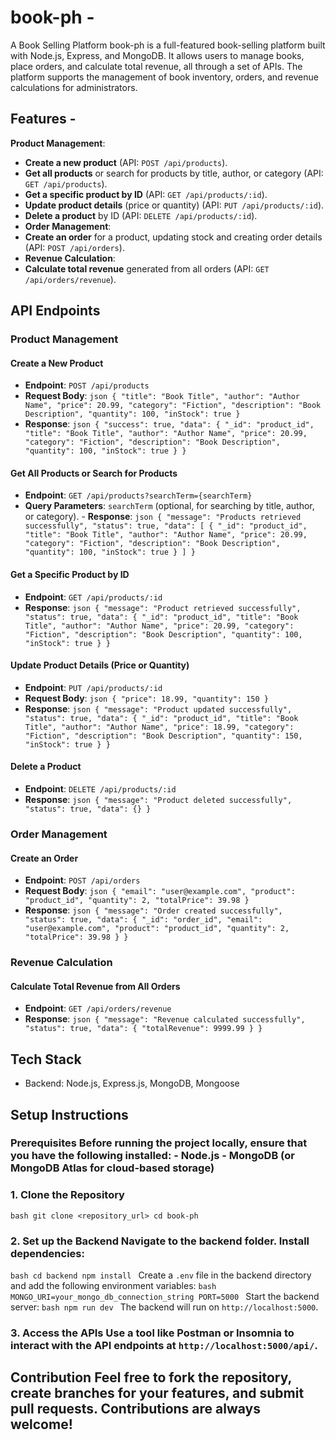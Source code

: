 # book-ph -
A Book Selling Platform book-ph is a full-featured book-selling platform built with Node.js, Express, and MongoDB. It allows users to manage books, place orders, and calculate total revenue, all through a set of APIs. The platform supports the management of book inventory, orders, and revenue calculations for administrators. 
## Features - 
**Product Management**: 
- **Create a new product** (API: `POST /api/products`). 
- **Get all products** or search for products by title, author, or category (API: `GET /api/products`). 
- **Get a specific product by ID** (API: `GET /api/products/:id`). 
- **Update product details** (price or quantity) (API: `PUT /api/products/:id`).
- **Delete a product** by ID (API: `DELETE /api/products/:id`). 
- **Order Management**: 
- **Create an order** for a product, updating stock and creating order details (API: `POST /api/orders`). 
- **Revenue Calculation**: 
- **Calculate total revenue** generated from all orders (API: `GET /api/orders/revenue`). 
## API Endpoints 
### Product Management 
#### Create a New Product 
- **Endpoint**: `POST /api/products` 
- **Request Body**: ```json { "title": "Book Title", "author": "Author Name", "price": 20.99, "category": "Fiction", "description": "Book Description", "quantity": 100, "inStock": true } ``` 
- **Response**: ```json { "success": true, "data": { "_id": "product_id", "title": "Book Title", "author": "Author Name", "price": 20.99, "category": "Fiction", "description": "Book Description", "quantity": 100, "inStock": true } } ``` 
#### Get All Products or Search for Products 
- **Endpoint**: `GET /api/products?searchTerm={searchTerm}` 
- **Query Parameters**: `searchTerm` (optional, for searching by title, author, or category). - **Response**: ```json { "message": "Products retrieved successfully", "status": true, "data": [ { "_id": "product_id", "title": "Book Title", "author": "Author Name", "price": 20.99, "category": "Fiction", "description": "Book Description", "quantity": 100, "inStock": true } ] } ``` 
#### Get a Specific Product by ID 
- **Endpoint**: `GET /api/products/:id` 
- **Response**: 
```json { "message": "Product retrieved successfully", "status": true, "data": { "_id": "product_id", "title": "Book Title", "author": "Author Name", "price": 20.99, "category": "Fiction", "description": "Book Description", "quantity": 100, "inStock": true } } ``` 
#### Update Product Details (Price or Quantity) 
- **Endpoint**: `PUT /api/products/:id` 
- **Request Body**: ```json { "price": 18.99, "quantity": 150 } ``` 
- **Response**: ```json { "message": "Product updated successfully", "status": true, "data": { "_id": "product_id", "title": "Book Title", "author": "Author Name", "price": 18.99, "category": "Fiction", "description": "Book Description", "quantity": 150, "inStock": true } } ``` 
#### Delete a Product
- **Endpoint**: `DELETE /api/products/:id`
- **Response**: ```json { "message": "Product deleted successfully", "status": true, "data": {} } ``` 
### Order Management 
#### Create an Order 
- **Endpoint**: `POST /api/orders` 
- **Request Body**: ```json { "email": "user@example.com", "product": "product_id", "quantity": 2, "totalPrice": 39.98 } ``` 
- **Response**: ```json { "message": "Order created successfully", "status": true, "data": { "_id": "order_id", "email": "user@example.com", "product": "product_id", "quantity": 2, "totalPrice": 39.98 } } ``` 
### Revenue Calculation 
#### Calculate Total Revenue from All Orders 
- **Endpoint**: `GET /api/orders/revenue` 
- **Response**: ```json { "message": "Revenue calculated successfully", "status": true, "data": { "totalRevenue": 9999.99 } } ```
## Tech Stack 
- Backend: Node.js, Express.js, MongoDB, Mongoose
## Setup Instructions 
### Prerequisites Before running the project locally, ensure that you have the following installed: - Node.js - MongoDB (or MongoDB Atlas for cloud-based storage) 
### 1. Clone the Repository 
```bash git clone <repository_url> cd book-ph ``` 
### 2. Set up the Backend Navigate to the backend folder. Install dependencies: 
```bash cd backend npm install ``` 
Create a `.env` file in the backend directory and add the following environment variables: 
```bash MONGO_URI=your_mongo_db_connection_string PORT=5000 ``` 
Start the backend server: 
```bash npm run dev ```
The backend will run on `http://localhost:5000`. 
### 3. Access the APIs Use a tool like Postman or Insomnia to interact with the API endpoints at `http://localhost:5000/api/`. 
## Contribution Feel free to fork the repository, create branches for your features, and submit pull requests. Contributions are always welcome!
